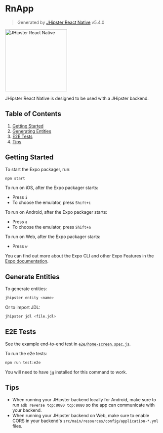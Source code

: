 # RnApp

> Generated by [JHipster React Native](https://github.com/jhipster/generator-jhipster-react-native) v5.4.0

<div>
    <a href="https://github.com/jhipster/generator-jhipster-react-native">
        <img src="https://raw.githubusercontent.com/jhipster/generator-jhipster-react-native/9f7665e3cafd6032de4a73d469789855b55a4f33/docs/images/jh-rn-logo.png" alt="JHipster React Native" height="200">
    </a>
</div>

JHipster React Native is designed to be used with a JHipster backend.

## Table of Contents

1. [Getting Started](#getting-started)
2. [Generating Entities](#entities)
3. [E2E Tests](#e2e-tests)
4. [Tips](#tips)

## Getting Started

To start the Expo packager, run:

```bash
npm start
```

To run on iOS, after the Expo packager starts:

- Press `i`
- To choose the emulator, press `Shift+i`

To run on Android, after the Expo packager starts:

- Press `a`
- To choose the emulator, press `Shift+a`

To run on Web, after the Expo packager starts:

- Press `w`

You can find out more about the Expo CLI and other Expo Features in the [Expo documentation](https://docs.expo.io/).

## Generate Entities

To generate entities:

```bash
jhipster entity <name>
```

Or to import JDL:

```bash
jhipster jdl <file.jdl>
```

## E2E Tests

See the example end-to-end test in [`e2e/home-screen.spec.js`](e2e/home-screen.spec.js).

To run the e2e tests:

```bash
npm run test:e2e
```

You will need to have [`jq`](https://stedolan.github.io/jq/download/) installed for this command to work.

## Tips

- When running your JHipster backend locally for Android, make sure to run `adb reverse tcp:8080 tcp:8080` so the app can communicate with your backend.
- When running your JHipster backend on Web, make sure to enable CORS in your backend's `src/main/resources/config/application-*.yml` files.
